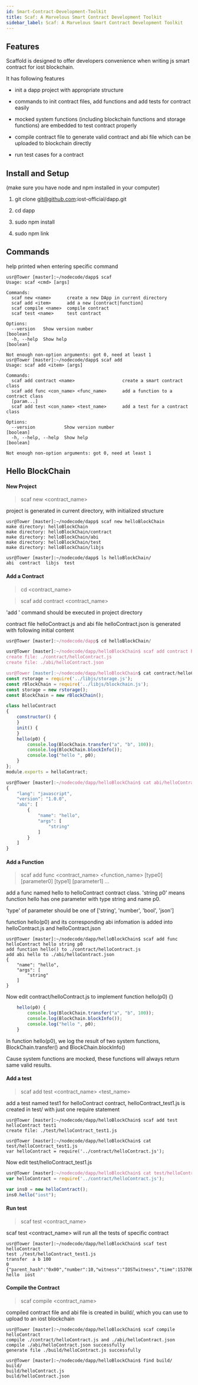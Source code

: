 ```yaml
---
id: Smart-Contract-Development-Toolkit
title: Scaf: A Marvelous Smart Contract Development Toolkit
sidebar_label: Scaf: A Marvelous Smart Contract Development Toolkit
---
```


## Features
Scaffold is designed to offer developers convenience when writing js smart contract for iost blockchain.

It has following features

- init a dapp project with appropriate structure

- commands to init contract files, add functions and add tests for contract easily

- mocked system functions (including blockchain functions and storage functions) are embedded to test contract properly

- compile contract file to generate valid contract and abi file which can be uploaded to blockchain directly

- run test cases for a contract

## Install and Setup
(make sure you have node and npm installed in your computer)

1. git clone git@github.com:iost-official/dapp.git

2. cd dapp

3. sudo npm install

4. sudo npm link

## Commands
help printed when entering specific command
```console
usr@Tower [master]:~/nodecode/dapp$ scaf
Usage: scaf <cmd> [args]

Commands:
  scaf new <name>      create a new DApp in current directory
  scaf add <item>      add a new [contract|function]
  scaf compile <name>  compile contract
  scaf test <name>     test contract

Options:
  --version   Show version number                                      [boolean]
  -h, --help  Show help                                                [boolean]

Not enough non-option arguments: got 0, need at least 1
usr@Tower [master]:~/nodecode/dapp$ scaf add
Usage: scaf add <item> [args]

Commands:
  scaf add contract <name>                  create a smart contract class
  scaf add func <con_name> <func_name>      add a function to a contract class
  [param...]
  scaf add test <con_name> <test_name>      add a test for a contract class

Options:
  --version           Show version number                              [boolean]
  -h, --help, --help  Show help                                        [boolean]

Not enough non-option arguments: got 0, need at least 1
```


## Hello BlockChain
#### New Project
> scaf new <contract_name>

project is generated in current directory, with initialized structure


```console
usr@Tower [master]:~/nodecode/dapp$ scaf new helloBlockChain
make directory: helloBlockChain
make directory: helloBlockChain/contract
make directory: helloBlockChain/abi
make directory: helloBlockChain/test
make directory: helloBlockChain/libjs

usr@Tower [master]:~/nodecode/dapp$ ls helloBlockChain/
abi  contract  libjs  test
```


#### Add a Contract
> cd <contract_name>

> scaf add contract <contract_name>

'add <item>' command should be executed in project directory

contract file helloContract.js and abi file helloContract.json is generated with following initial content


```js
usr@Tower [master]:~/nodecode/dapp$ cd helloBlockChain/

usr@Tower [master]:~/nodecode/dapp/helloBlockChain$ scaf add contract helloContract
create file: ./contract/helloContract.js
create file: ./abi/helloContract.json

usr@Tower [master]:~/nodecode/dapp/helloBlockChain$ cat contract/helloContract.js 
const rstorage = require('../libjs/storage.js');
const rBlockChain = require('../libjs/blockchain.js');
const storage = new rstorage();
const BlockChain = new rBlockChain();

class helloContract
{
    constructor() {
    }
    init() {
    }
    hello(p0) {
		console.log(BlockChain.transfer("a", "b", 100));
		console.log(BlockChain.blockInfo());
		console.log("hello ", p0);
    }
};
module.exports = helloContract;

usr@Tower [master]:~/nodecode/dapp/helloBlockChain$ cat abi/helloContract.json 
{
    "lang": "javascript",
    "version": "1.0.0",
    "abi": [
        {
            "name": "hello",
            "args": [
                "string"
            ]
        }
    ]
}
```


#### Add a Function
> scaf add func <contract_name> <function_name> [type0] [parameter0] [type1] [parameter1] ...

add a func named hello to helloContract contract class. 'string p0' means function hello has one parameter with type string and name p0.

'type' of parameter should be one of ['string', 'number', 'bool', 'json']

function hello(p0) and its corresponding abi infomation is added into helloContract.js and helloContract.json


```console
usr@Tower [master]:~/nodecode/dapp/helloBlockChain$ scaf add func helloContract hello string p0
add function hello() to ./contract/helloContract.js
add abi hello to ./abi/helloContract.json
{
    "name": "hello",
    "args": [
        "string"
    ]
}
```

Now edit contract/helloContract.js to implement function hello(p0) {}
```js
    hello(p0) {
		console.log(BlockChain.transfer("a", "b", 100));
		console.log(BlockChain.blockInfo());
		console.log("hello ", p0);
    }
```
In function hello(p0), we log the result of two system functions, BlockChain.transfer() and BlockChain.blockInfo()

Cause system functions are mocked, these functions will always return same valid results.


#### Add a test
> scaf add test <contract_name> <test_name>

add a test named test1 for helloContract contract, helloContract_test1.js is created in test/ with just one require statement


```console
usr@Tower [master]:~/nodecode/dapp/helloBlockChain$ scaf add test helloContract test1
create file: ./test/helloContract_test1.js

usr@Tower [master]:~/nodecode/dapp/helloBlockChain$ cat test/helloContract_test1.js 
var helloContract = require('../contract/helloContract.js');
```
Now edit test/helloContract_test1.js
```js
usr@Tower [master]:~/nodecode/dapp/helloBlockChain$ cat test/helloContract_test1.js 
var helloContract = require('../contract/helloContract.js');

var ins0 = new helloContract();
ins0.hello("iost");
```


#### Run test
> scaf test <contract_name>

scaf test <contract_name> will run all the tests of specific contract

```console
usr@Tower [master]:~/nodecode/dapp/helloBlockChain$ scaf test helloContract
test ./test/helloContract_test1.js
transfer  a b 100
0
{"parent_hash":"0x00","number":10,"witness":"IOSTwitness","time":1537000000}
hello  iost
```
#### Compile the Contract
> scaf compile <contract_name>

compiled contract file and abi file is created in build/, which you can use to upload to an iost blockchain


```console
usr@Tower [master]:~/nodecode/dapp/helloBlockChain$ scaf compile helloContract
compile ./contract/helloContract.js and ./abi/helloContract.json
compile ./abi/helloContract.json successfully
generate file ./build/helloContract.js successfully

usr@Tower [master]:~/nodecode/dapp/helloBlockChain$ find build/
build/
build/helloContract.js
build/helloContract.json
```
